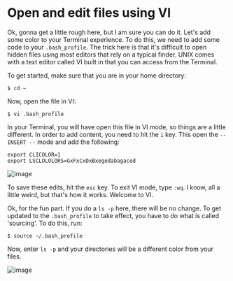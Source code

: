 # Open and edit files using VI
Ok, gonna get a little rough here, but I am sure you can do it. Let's add some color to your Terminal experience. To do this, we need to add some code to your `.bash_profile`. The trick here is that it's difficult to open hidden files using most editors that rely on a typical finder. UNIX comes with a text editor called VI built in that you can access from the Terminal.

To get started, make sure that you are in your home directory:

```
$ cd ~
```

Now, open the file in VI:

```
$ vi .bash_profile
```

In your Terminal, you will have open this file in VI mode, so things are a little different. In order to add content, you need to hit the `i` key. This open the `-- INSERT --` mode and add the following:

```
export CLICOLOR=1
export LSCLOLOLORS=GxFxCxDxBxegedabagaced
```

![image](http://i.imgur.com/DwqHxrg.png)

To save these edits, hit the `esc` key. To exit VI mode, type `:wq`. I know, all a little weird, but that's how it works. Welcome to VI.

Ok, for the fun part. If you do a `ls -p` here, there will be no change. To get updated to the `.bash_profile` to take effect, you have to do what is called 'sourcing'. To do this, run:

```
$ source ~/.bash_profile
```

Now, enter `ls -p` and your directories will be a different color from your files.

![image](http://i.imgur.com/hMIApeO.png)
